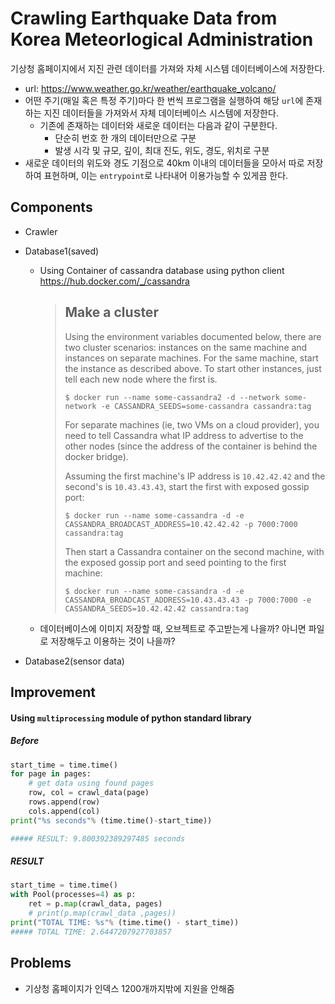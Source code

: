 # Crawling Earthquake Data from Korea Meteorlogical Administration

기상청 홈페이지에서 지진 관련 데이터를 가져와 자체 시스템 데이터베이스에 저장한다.

- url: https://www.weather.go.kr/weather/earthquake_volcano/
- 어떤 주기(매일 혹은 특정 주기)마다 한 번씩 프로그램을 실행하여 해당 `url`에 존재하는 지진 데이터들을 가져와서 자체 데이터베이스 시스템에 저장한다.
  - 기존에 존재하는 데이터와 새로운 데이터는 다음과 같이 구분한다.
    - 단순히 번호 한 개의 데이터만으로 구분
    - 발생 시각 및 규모, 깊이, 최대 진도, 위도, 경도, 위치로 구분
- 새로운 데이터의 위도와 경도 기점으로 40km 이내의 데이터들을 모아서 따로 저장하여 표현하며, 이는 `entrypoint`로 나타내어 이용가능할 수 있게끔 한다.



## Components

- Crawler

- Database1(saved)

  - Using Container of cassandra database using python client
    https://hub.docker.com/_/cassandra

    > ## Make a cluster
    >
    > Using the environment variables documented below, there are two cluster scenarios: instances on the same machine and instances on separate machines. For the same machine, start the instance as described above. To start other instances, just tell each new node where the first is.
    >
    > ```
    > $ docker run --name some-cassandra2 -d --network some-network -e CASSANDRA_SEEDS=some-cassandra cassandra:tag
    > ```
    >
    > For separate machines (ie, two VMs on a cloud provider), you need to tell Cassandra what IP address to advertise to the other nodes (since the address of the container is behind the docker bridge).
    >
    > Assuming the first machine's IP address is `10.42.42.42` and the second's is `10.43.43.43`, start the first with exposed gossip port:
    >
    > ```
    > $ docker run --name some-cassandra -d -e CASSANDRA_BROADCAST_ADDRESS=10.42.42.42 -p 7000:7000 cassandra:tag
    > ```
    >
    > Then start a Cassandra container on the second machine, with the exposed gossip port and seed pointing to the first machine:
    >
    > ```
    > $ docker run --name some-cassandra -d -e CASSANDRA_BROADCAST_ADDRESS=10.43.43.43 -p 7000:7000 -e CASSANDRA_SEEDS=10.42.42.42 cassandra:tag
    > ```

  - 데이터베이스에 이미지 저장할 때, 오브젝트로 주고받는게 나을까? 아니면 파일로 저장해두고 이용하는 것이 나을까?

- Database2(sensor data)



## Improvement

#### Using `multiprocessing` module of python standard library

##### Before

```python
start_time = time.time()
for page in pages:
    # get data using found pages
    row, col = crawl_data(page)
    rows.append(row)
    cols.append(col)
print("%s seconds"% (time.time()-start_time))

##### RESULT: 9.800392389297485 seconds
```

##### RESULT 

```python
start_time = time.time()
with Pool(processes=4) as p:
    ret = p.map(crawl_data, pages)
    # print(p.map(crawl_data ,pages))
print("TOTAL TIME: %s"% (time.time() - start_time))
##### TOTAL TIME: 2.6447207927703857
```



## Problems

- 기상청 홈페이지가 인덱스 1200개까지밖에 지원을 안해줌





